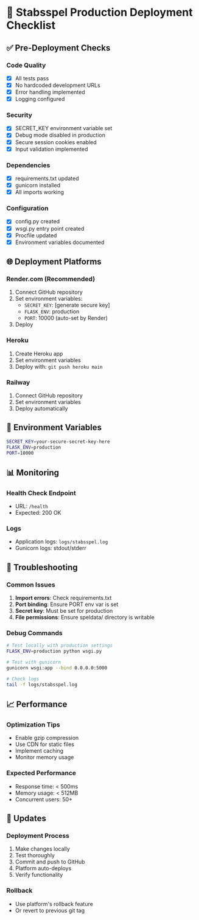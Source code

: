 # 🚀 Stabsspel Production Deployment Checklist

## ✅ Pre-Deployment Checks

### Code Quality
- [x] All tests pass
- [x] No hardcoded development URLs
- [x] Error handling implemented
- [x] Logging configured

### Security
- [x] SECRET_KEY environment variable set
- [x] Debug mode disabled in production
- [x] Secure session cookies enabled
- [x] Input validation implemented

### Dependencies
- [x] requirements.txt updated
- [x] gunicorn installed
- [x] All imports working

### Configuration
- [x] config.py created
- [x] wsgi.py entry point created
- [x] Procfile updated
- [x] Environment variables documented

## 🌐 Deployment Platforms

### Render.com (Recommended)
1. Connect GitHub repository
2. Set environment variables:
   - `SECRET_KEY`: [generate secure key]
   - `FLASK_ENV`: production
   - `PORT`: 10000 (auto-set by Render)
3. Deploy

### Heroku
1. Create Heroku app
2. Set environment variables
3. Deploy with: `git push heroku main`

### Railway
1. Connect GitHub repository
2. Set environment variables
3. Deploy automatically

## 🔧 Environment Variables

```bash
SECRET_KEY=your-secure-secret-key-here
FLASK_ENV=production
PORT=10000
```

## 📊 Monitoring

### Health Check Endpoint
- URL: `/health`
- Expected: 200 OK

### Logs
- Application logs: `logs/stabsspel.log`
- Gunicorn logs: stdout/stderr

## 🚨 Troubleshooting

### Common Issues
1. **Import errors**: Check requirements.txt
2. **Port binding**: Ensure PORT env var is set
3. **Secret key**: Must be set for production
4. **File permissions**: Ensure speldata/ directory is writable

### Debug Commands
```bash
# Test locally with production settings
FLASK_ENV=production python wsgi.py

# Test with gunicorn
gunicorn wsgi:app --bind 0.0.0.0:5000

# Check logs
tail -f logs/stabsspel.log
```

## 📈 Performance

### Optimization Tips
- Enable gzip compression
- Use CDN for static files
- Implement caching
- Monitor memory usage

### Expected Performance
- Response time: < 500ms
- Memory usage: < 512MB
- Concurrent users: 50+

## 🔄 Updates

### Deployment Process
1. Make changes locally
2. Test thoroughly
3. Commit and push to GitHub
4. Platform auto-deploys
5. Verify functionality

### Rollback
- Use platform's rollback feature
- Or revert to previous git tag
